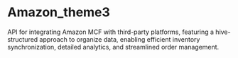 # Amazon_theme3
API for integrating Amazon MCF with third-party platforms, featuring a hive-structured approach to organize data, enabling efficient inventory synchronization, detailed analytics, and streamlined order management.
